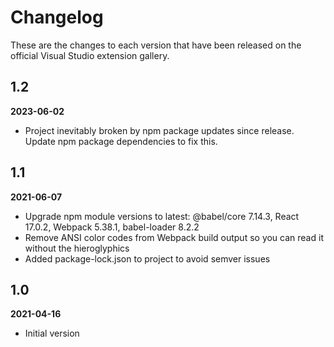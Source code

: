 # Changelog

These are the changes to each version that have been released
on the official Visual Studio extension gallery.

## 1.2

**2023-06-02**

- Project inevitably broken by npm package updates since release.  Update npm package dependencies to fix this.

## 1.1

**2021-06-07**

- Upgrade npm module versions to latest: @babel/core 7.14.3, React 17.0.2, Webpack 5.38.1, babel-loader 8.2.2
- Remove ANSI color codes from Webpack build output so you can read it without the hieroglyphics
- Added package-lock.json to project to avoid semver issues

## 1.0

**2021-04-16**

- Initial version